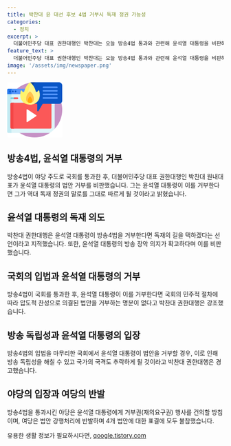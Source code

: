 ```yaml
---
title: 박찬대 윤 대선 후보 4법 거부시 독재 정권 가능성
categories:
  - 정치
excerpt: >
  더불어민주당 대표 권한대행인 박찬대는 오늘 방송4법 통과와 관련해 윤석열 대통령을 비판하며, 방송 장악을 강행할 것이라고 주장했습니다. 그는 국회의 방송 독립성 보장을 위한 법안이 모든 원내 정당의 참여로 통과되었음에도 불구하고 여당이 반대하는 상황을 강조했습니다. 그리고 윤 대통령이 거부할 명분이 없다며, 권력을 지키기 위한 선택으로 국가에 큰 불행을 초래하지 말라고 강력히 촉구했습니다.
feature_text: >
  더불어민주당 대표 권한대행인 박찬대는 오늘 방송4법 통과와 관련해 윤석열 대통령을 비판하며, 방송 장악을 강행할 것이라고 주장했습니다. 그는 국회의 방송 독립성 보장을 위한 법안이 모든 원내 정당의 참여로 통과되었음에도 불구하고 여당이 반대하는 상황을 강조했습니다. 그리고 윤 대통령이 거부할 명분이 없다며, 권력을 지키기 위한 선택으로 국가에 큰 불행을 초래하지 말라고 강력히 촉구했습니다.
image: '/assets/img/newspaper.png'
---
```


<p><img src="/assets/img/news.png" alt="rentncar 속보" /></p>

<h2 data-ke-size="size26">방송4법, 윤석열 대통령의 거부</h2>

<p data-ke-size="size16">방송4법이 야당 주도로 국회를 통과한 후, 더불어민주당 대표 권한대행인 박찬대 원내대표가 윤석열 대통령의 법안 거부를 비판했습니다. 그는 윤석열 대통령이 이를 거부한다면 그가 역대 독재 정권의 말로를 그대로 따르게 될 것이라고 밝혔습니다.</p>

<h2 data-ke-size="size26">윤석열 대통령의 독재 의도</h2>

<p data-ke-size="size16">박찬대 권한대행은 윤석열 대통령이 방송4법을 거부한다면 독재의 길을 택하겠다는 선언이라고 지적했습니다. 또한, 윤석열 대통령의 방송 장악 의지가 확고하다며 이를 비판했습니다.</p>

<h2 data-ke-size="size26">국회의 입법과 윤석열 대통령의 거부</h2>

<p data-ke-size="size16">방송4법이 국회를 통과한 후, 윤석열 대통령이 이를 거부한다면 국회의 민주적 절차에 따라 압도적 찬성으로 의결된 법안을 거부하는 명분이 없다고 박찬대 권한대행은 강조했습니다.</p>

<h2 data-ke-size="size26">방송 독립성과 윤석열 대통령의 입장</h2>

<p data-ke-size="size16">방송4법의 입법을 마무리한 국회에서 윤석열 대통령이 법안을 거부할 경우, 이로 인해 방송 독립성을 해칠 수 있고 국가의 국격도 추락하게 될 것이라고 박찬대 권한대행은 경고했습니다.</p>

<h2 data-ke-size="size26">야당의 입장과 여당의 반발</h2>

<p data-ke-size="size16">방송4법을 통과시킨 야당은 윤석열 대통령에게 거부권(재의요구권) 행사를 건의할 방침이며, 여당은 법안 강행처리에 반발하며 4개 법안에 대한 표결에 모두 불참했습니다.</p>
유용한 생활 정보가 필요하시다면, <a href="https://qoogle.tistory.com" rel="dofollow">qoogle.tistory.com</a>


